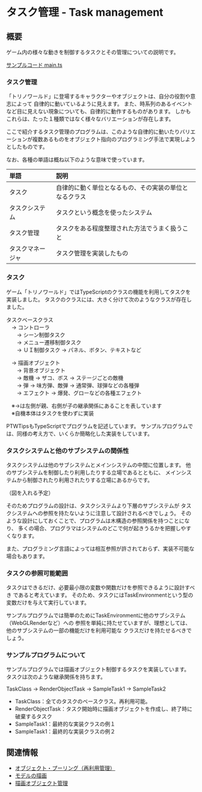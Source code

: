 # タスク管理 - Task management

## 概要
ゲーム内の様々な動きを制御するタスクとその管理についての説明です。  

[サンプルコード main.ts](./main.ts)

### タスク管理
「トリノワールド」に登場するキャラクターやオブジェクトは、自分の役割や意志によって
自律的に動いているように見えます。
また、時系列のあるイベントなど目に見えない現象についても、自律的に動作するものがあります。
しかもこれらは、たった１種類ではなく様々なバリエーションが存在します。

ここで紹介するタスク管理のプログラムは、このような自律的に動いたりバリエーションが複数あるものをオブジェクト指向のプログラミング手法で実現しようとしたものです。

なお、各種の単語は概ね以下のような意味で使っています。

|単語|説明|
|:-|:-|
|タスク|自律的に動く単位となるもの、その実装の単位となるクラス|
|タスクシステム|タスクという概念を使ったシステム|
|タスク管理|タスクをある程度整理された方法でうまく扱うこと|
|タスクマネージャ|タスク管理を実装したもの|


### タスク
ゲーム「トリノワールド」ではTypeScriptのクラスの機能を利用してタスクを実装しました。
タスクのクラスには、大きく分けて次のようなクラスが存在しました。

タスクベースクラス  
　-> コントローラ  
　　-> シーン制御タスク  
　　-> メニュー遷移制御タスク  
　　-> ＵＩ制御タスク -> パネル、ボタン、テキストなど  

　-> 描画オブジェクト  
　　-> 背景オブジェクト  
　　-> 敵機 -> ザコ、ボス -> ステージごとの敵機  
　　-> 弾 -> 味方弾、敵弾 -> 通常弾、球弾などの各種弾  
　　-> エフェクト -> 爆発、グローなどの各種エフェクト  

　※->は左側が親、右側が子の継承関係にあることを表しています  
　※自機本体はタスクを使わずに実装

PTWTipsもTypeScriptでプログラムを記述しています。
サンプルプログラムでは、同様の考え方で、いくらか簡略化した実装をしています。


### タスクシステムと他のサブシステムの関係性
タスクシステムは他のサブシステムとメインシステムの中間に位置します。
他のサブシステムを制御したり利用したりする立場であるとともに、
メインシステムから制御されたり利用されたりする立場にあるからです。

（図を入れる予定）

そのためプログラムの設計は、タスクシステムより下層のサブシステムが
タスクシステムへの参照を持たないように注意して設計されるべきでしょう。
そのような設計にしておくことで、プログラムは木構造の参照関係を持つことになり、
多くの場合、プログラマはシステムのどこで何が起きうるかを把握しやすくなります。

また、プログラミング言語によっては相互参照が許されておらず、実装不可能な場合もあります。


### タスクの参照可能範囲
タスクはできるだけ、必要最小限の変数や関数だけを参照できるように設計すべき
であると考えています。
そのため、タスクにはTaskEnvironmentという型の変数だけを与えて実行しています。

サンプルプログラムでは簡単のためにTaskEnvironmentに他のサブシステム（WebGLRenderなど）への
参照を単純に持たせていますが、理想としては、他のサブシステムの一部の機能だけを利用可能な
クラスだけを持たせるべきでしょう。


### サンプルプログラムについて
サンプルプログラムでは描画オブジェクト制御するタスクを実装しています。
タスクは次のような継承関係を持ちます。

TaskClass -> RenderObjectTask -> SampleTask1 -> SampleTask2

- TaskClass：全てのタスクのベースクラス。再利用可能。
- RenderObjectTask：タスク開始時に描画オブジェクトを作成し、終了時に破棄するタスク
- SampleTask1：最終的な実装クラスの例１
- SampleTask1：最終的な実装クラスの例２


## 関連情報
- [オブジェクト・プーリング（再利用管理）](../object_pooling/)
- [モデルの描画](../basic_model_drawing/)
- [描画オブジェクト管理](../render_object_management/)
